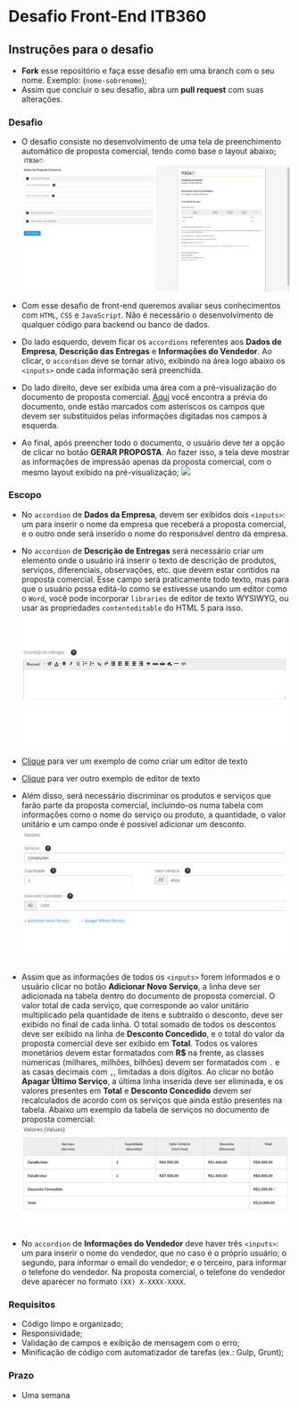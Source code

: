 # Desafio Front-End ITB360

## Instruções para o desafio
- **Fork** esse repositório e faça esse desafio em uma branch com o seu nome. Exemplo: (`nome-sobrenome`);
- Assim que concluir o seu desafio,  abra um **pull request** com suas alterações.

### Desafio
- O desafio consiste no desenvolvimento de uma tela de preenchimento automático de proposta comercial, tendo como base o layout abaixo;
![](assets/images/layout.png)

- Com esse desafio de front-end queremos avaliar seus conhecimentos com `HTML`, `CSS` e `JavaScript`. Não é necessário o desenvolvimento de qualquer código para backend ou banco de dados.

- Do lado esquerdo, devem ficar os `accordions` referentes aos **Dados de Empresa**, **Descrição das Entregas** e **Informações do Vendedor**. Ao clicar, o `accordion` deve se tornar ativo, exibindo na área logo abaixo os `<inputs>` onde cada informação será preenchida. 

- Do lado direito, deve ser exibida uma área com a pré-visualização do documento de proposta comercial. [Aqui](assets/images/proposta_comercial.png) você encontra a prévia do documento, onde estão marcados com asteriscos os campos que devem ser substituídos pelas informações digitadas nos campos à esquerda.

- Ao final, após preencher todo o documento, o usuário deve ter a opção de clicar no botão **GERAR PROPOSTA**. Ao fazer isso, a tela deve mostrar as informações de impressão apenas da proposta comercial, com o mesmo layout exibido na pré-visualização;
![](assets/images/layout_impressao.jpeg)

### Escopo

- No `accordion` de **Dados da Empresa**, devem ser exibidos dois `<inputs>`: um para inserir o nome da empresa que receberá a proposta comercial, e o outro onde será inserido o nome do responsável dentro da empresa.

- No `accordion` de **Descrição de Entregas** será necessário criar um elemento onde o usuário irá inserir o texto de descrição de produtos, serviços, diferenciais, observações, etc. que devem estar contidos na proposta comercial. Esse campo será praticamente todo texto, mas para que o usuário possa editá-lo como se estivesse usando um editor como o `Word`, você pode incorporar `libraries` de editor de texto WYSIWYG, ou usar as propriedades `contenteditable` do HTML 5 para isso. 
![](assets/images/descricao_entregas.jpg)
- [Clique](https://code.tutsplus.com/tutorials/create-a-wysiwyg-editor-with-the-contenteditable-attribute--cms-25657) para ver um exemplo de como criar um editor de texto
- [Clique](https://codeburst.io/how-to-build-your-own-wysiwyg-editor-6002fa3f5ea8) para ver outro exemplo de editor de texto

- Além disso, será necessário discriminar os produtos e serviços que farão parte da proposta comercial, incluindo-os numa tabela com informações como o nome do serviço ou produto, a quantidade, o valor unitário e um campo onde é possível adicionar um desconto.
![](assets/images/valores.jpg)

- Assim que as informações de todos os `<inputs>` forem informados e o usuário clicar no botão **Adicionar Novo Serviço**, a linha deve ser adicionada na tabela dentro do documento de proposta comercial. O valor total de cada serviço, que corresponde ao valor unitário multiplicado pela quantidade de itens e subtraído o desconto, deve ser exibido no final de cada linha. O total somado de todos os descontos deve ser exibido na linha de **Desconto Concedido**, e o total do valor da proposta comercial deve ser exibido em **Total**. Todos os valores monetários devem estar formatados com **R$** na frente, as classes númericas (milhares, milhões, bilhões) devem ser formatados com `.` e as casas decimais com `,`, limitadas a dois dígitos. Ao clicar no botão **Apagar Último Serviço**, a última linha inserida deve ser eliminada, e os valores presentes em **Total** e **Desconto Concedido** devem ser recalculados de acordo com os serviços que ainda estão presentes na tabela.
Abaixo um exemplo da tabela de serviços no documento de proposta comercial:
![](assets/images/tabela.jpg)

- No `accordion` de **Informações do Vendedor** deve haver três `<inputs>`: um para inserir o nome do vendedor, que no caso é o próprio usuário; o segundo, para informar o email do vendedor; e o terceiro, para informar o telefone do vendedor. Na proposta comercial, o telefone do vendedor deve aparecer no formato `(XX) X-XXXX-XXXX`.

### Requisitos
- Código limpo e organizado;
- Responsividade;
- Validação de campos e exibição de mensagem com o erro;
- Minificação de código com automatizador de tarefas (ex.: Gulp, Grunt);

### Prazo
- Uma semana



